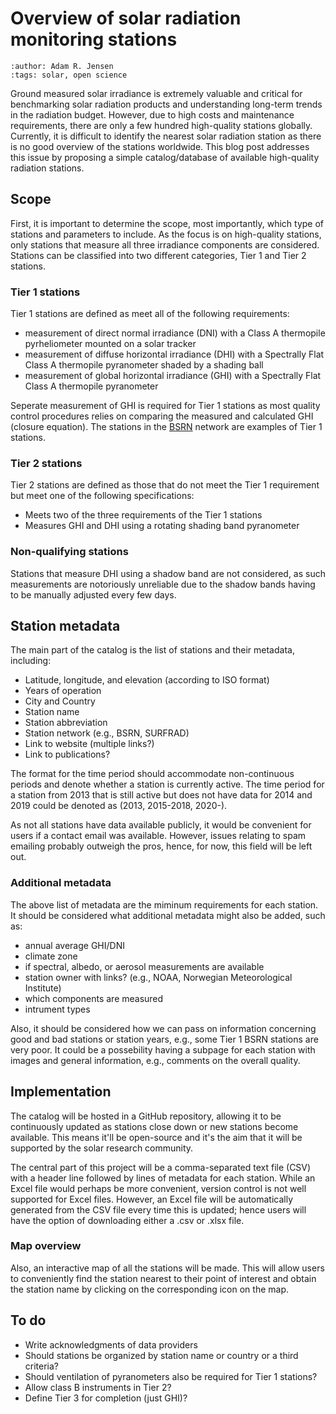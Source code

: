 # Overview of solar radiation monitoring stations
```{post} 2021-09-23
:author: Adam R. Jensen
:tags: solar, open science
```

Ground measured solar irradiance is extremely valuable and critical for benchmarking solar radiation products and understanding long-term trends in the radiation budget. However, due to high costs and maintenance requirements, there are only a few hundred high-quality stations globally. Currently, it is difficult to identify the nearest solar radiation station as there is no good overview of the stations worldwide. This blog post addresses this issue by proposing a simple catalog/database of available high-quality radiation stations.


## Scope
First, it is important to determine the scope, most importantly, which type of stations and parameters to include. As the focus is on high-quality stations, only stations that measure all three irradiance components are considered. Stations can be classified into two different categories, Tier 1 and Tier 2 stations.

### Tier 1 stations
Tier 1 stations are defined as meet all of the following requirements:
* measurement of direct normal irradiance (DNI) with a Class A thermopile pyrheliometer mounted on a solar tracker
* measurement of diffuse horizontal irradiance (DHI) with a Spectrally Flat Class A thermopile pyranometer shaded by a shading ball
* measurement of global horizontal irradiance (GHI) with a Spectrally Flat Class A thermopile pyranometer

Seperate measurement of GHI is required for Tier 1 stations as most quality control procedures relies on comparing the measured and calculated GHI (closure equation). The stations in the [BSRN](https://bsrn.awi.de/) network are examples of Tier 1 stations.

### Tier 2 stations
Tier 2 stations are defined as those that do not meet the Tier 1 requirement but meet one of the following specifications:
* Meets two of the three requirements of the Tier 1 stations
* Measures GHI and DHI using a rotating shading band pyranometer

### Non-qualifying stations
Stations that measure DHI using a shadow band are not considered, as such measurements are notoriously unreliable due to the shadow bands having to be manually adjusted every few days.

## Station metadata
The main part of the catalog is the list of stations and their metadata, including:
* Latitude, longitude, and elevation (according to ISO format)
* Years of operation
* City and Country
* Station name
* Station abbreviation
* Station network (e.g., BSRN, SURFRAD)
* Link to website (multiple links?)
* Link to publications?

The format for the time period should accommodate non-continuous periods and denote whether a station is currently active. The time period for a station from 2013 that is still active but does not have data for 2014 and 2019 could be denoted as (2013, 2015-2018, 2020-).

As not all stations have data available publicly, it would be convenient for users if a contact email was available. However, issues relating to spam emailing probably outweigh the pros, hence, for now, this field will be left out.

### Additional metadata
The above list of metadata are the miminum requirements for each station. It should be considered what additional metadata might also be added, such as:
* annual average GHI/DNI
* climate zone
* if spectral, albedo, or aerosol measurements are available
* station owner with links? (e.g., NOAA, Norwegian Meteorological Institute)
* which components are measured
* intrument types

Also, it should be considered how we can pass on information concerning good and bad stations or station years, e.g., some Tier 1 BSRN stations are very poor. It could be a possebility having a subpage for each station with images and general information, e.g., comments on the overall quality.


## Implementation
The catalog will be hosted in a GitHub repository, allowing it to be continuously updated as stations close down or new stations become available. This means it'll be open-source and it's the aim that it will be supported by the solar research community.

The central part of this project will be a comma-separated text file (CSV) with a header line followed by lines of metadata for each station. While an Excel file would perhaps be more convenient, version control is not well supported for Excel files. However, an Excel file will be automatically generated from the CSV file every time this is updated; hence users will have the option of downloading either a .csv or .xlsx file.

### Map overview
Also, an interactive map of all the stations will be made. This will allow users to conveniently find the station nearest to their point of interest and obtain the station name by clicking on the corresponding icon on the map.

## To do
* Write acknowledgments of data providers
* Should stations be organized by station name or country or a third criteria?
* Should ventilation of pyranometers also be required for Tier 1 stations?
* Allow class B instruments in Tier 2?
* Define Tier 3 for completion (just GHI)?
